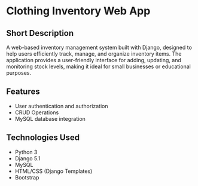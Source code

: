 # Clothing Inventory Web App

## Short Description

A web-based inventory management system built with Django, designed to help users efficiently track, manage, and organize inventory items. The application provides a user-friendly interface for adding, updating, and monitoring stock levels, making it ideal for small businesses or educational purposes.

## Features

- User authentication and authorization
- CRUD Operations
- MySQL database integration

## Technologies Used

- Python 3
- Django 5.1
- MySQL
- HTML/CSS (Django Templates)
- Bootstrap
